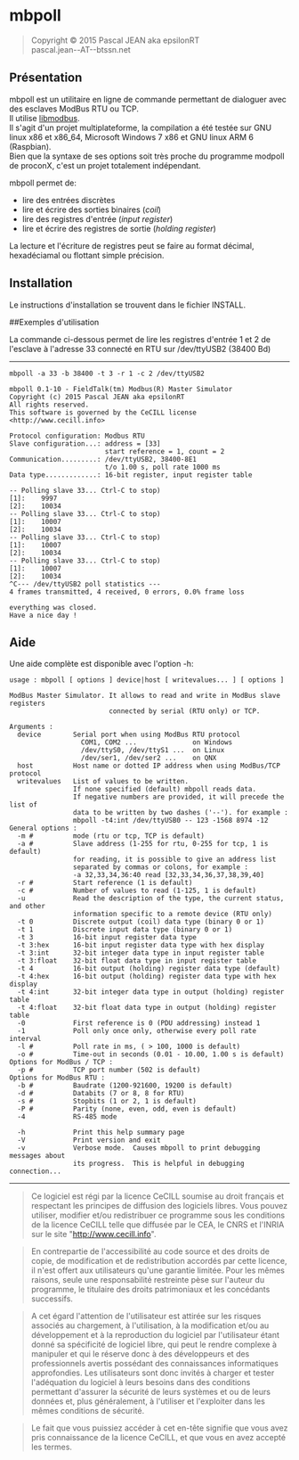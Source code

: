 # mbpoll

> Copyright © 2015 Pascal JEAN aka epsilonRT  
> pascal.jean--AT--btssn.net

## Présentation
mbpoll est un utilitaire en ligne de commande permettant de dialoguer
avec des esclaves ModBus RTU ou TCP.  
Il utilise [libmodbus](http://libmodbus.org/).  
Il s'agit d'un projet multiplateforme, la compilation a été testée sur 
GNU linux x86 et x86_64, Microsoft Windows 7 x86 et GNU linux ARM 6 (Raspbian).  
Bien que la syntaxe de ses options soit très proche du programme modpoll 
de proconX, c'est un projet totalement indépendant.

mbpoll permet de:

- lire des entrées discrètes
- lire et écrire des sorties binaires (*coil*)
- lire des registres d'entrée (*input register*)
- lire et écrire des registres de sortie (*holding register*)

La lecture et l'écriture de registres peut se faire au format décimal,
hexadéciamal ou flottant simple précision.

## Installation
Le instructions d'installation se trouvent dans le fichier INSTALL.

##Exemples d'utilisation

La commande ci-dessous permet de lire les registres d'entrée 1 et 2 de
l'esclave à l'adresse 33 connecté en RTU sur /dev/ttyUSB2 (38400 Bd)

---

    mbpoll -a 33 -b 38400 -t 3 -r 1 -c 2 /dev/ttyUSB2
    
    mbpoll 0.1-10 - FieldTalk(tm) Modbus(R) Master Simulator
    Copyright (c) 2015 Pascal JEAN aka epsilonRT
    All rights reserved.
    This software is governed by the CeCILL license <http://www.cecill.info>

    Protocol configuration: Modbus RTU
    Slave configuration...: address = [33]
                            start reference = 1, count = 2
    Communication.........: /dev/ttyUSB2, 38400-8E1 
                            t/o 1.00 s, poll rate 1000 ms
    Data type.............: 16-bit register, input register table

    -- Polling slave 33... Ctrl-C to stop)
    [1]: 	9997
    [2]: 	10034
    -- Polling slave 33... Ctrl-C to stop)
    [1]: 	10007
    [2]: 	10034
    -- Polling slave 33... Ctrl-C to stop)
    [1]: 	10007
    [2]: 	10034
    -- Polling slave 33... Ctrl-C to stop)
    [1]: 	10007
    [2]: 	10034
    ^C--- /dev/ttyUSB2 poll statistics ---
    4 frames transmitted, 4 received, 0 errors, 0.0% frame loss

    everything was closed.
    Have a nice day !

## Aide
Une aide complète est disponible avec l'option -h:

    usage : mbpoll [ options ] device|host [ writevalues... ] [ options ]

    ModBus Master Simulator. It allows to read and write in ModBus slave registers
                             connected by serial (RTU only) or TCP.

    Arguments :
      device        Serial port when using ModBus RTU protocol
                      COM1, COM2 ...              on Windows
                      /dev/ttyS0, /dev/ttyS1 ...  on Linux
                      /dev/ser1, /dev/ser2 ...    on QNX
      host          Host name or dotted IP address when using ModBus/TCP protocol
      writevalues   List of values to be written.
                    If none specified (default) mbpoll reads data.
                    If negative numbers are provided, it will precede the list of
                    data to be written by two dashes ('--'). for example :
                    mbpoll -t4:int /dev/ttyUSB0 -- 123 -1568 8974 -12
    General options : 
      -m #          mode (rtu or tcp, TCP is default)
      -a #          Slave address (1-255 for rtu, 0-255 for tcp, 1 is default)
                    for reading, it is possible to give an address list
                    separated by commas or colons, for example :
                    -a 32,33,34,36:40 read [32,33,34,36,37,38,39,40]
      -r #          Start reference (1 is default)
      -c #          Number of values to read (1-125, 1 is default)
      -u            Read the description of the type, the current status, and other
                    information specific to a remote device (RTU only)
      -t 0          Discrete output (coil) data type (binary 0 or 1)
      -t 1          Discrete input data type (binary 0 or 1)
      -t 3          16-bit input register data type
      -t 3:hex      16-bit input register data type with hex display
      -t 3:int      32-bit integer data type in input register table
      -t 3:float    32-bit float data type in input register table
      -t 4          16-bit output (holding) register data type (default)
      -t 4:hex      16-bit output (holding) register data type with hex display
      -t 4:int      32-bit integer data type in output (holding) register table
      -t 4:float    32-bit float data type in output (holding) register table
      -0            First reference is 0 (PDU addressing) instead 1
      -1            Poll only once only, otherwise every poll rate interval
      -l #          Poll rate in ms, ( > 100, 1000 is default)
      -o #          Time-out in seconds (0.01 - 10.00, 1.00 s is default)
    Options for ModBus / TCP : 
      -p #          TCP port number (502 is default)
    Options for ModBus RTU : 
      -b #          Baudrate (1200-921600, 19200 is default)
      -d #          Databits (7 or 8, 8 for RTU)
      -s #          Stopbits (1 or 2, 1 is default)
      -P #          Parity (none, even, odd, even is default)
      -4            RS-485 mode

      -h            Print this help summary page
      -V            Print version and exit
      -v            Verbose mode.  Causes mbpoll to print debugging messages about
                    its progress.  This is helpful in debugging connection...

---
> Ce logiciel est régi par la licence CeCILL soumise au droit français et
respectant les principes de diffusion des logiciels libres. Vous pouvez
utiliser, modifier et/ou redistribuer ce programme sous les conditions
de la licence CeCILL telle que diffusée par le CEA, le CNRS et l'INRIA 
sur le site "http://www.cecill.info".

> En contrepartie de l'accessibilité au code source et des droits de copie,
de modification et de redistribution accordés par cette licence, il n'est
offert aux utilisateurs qu'une garantie limitée.  Pour les mêmes raisons,
seule une responsabilité restreinte pèse sur l'auteur du programme,  le
titulaire des droits patrimoniaux et les concédants successifs.

> A cet égard  l'attention de l'utilisateur est attirée sur les risques
associés au chargement,  à l'utilisation,  à la modification et/ou au
développement et à la reproduction du logiciel par l'utilisateur étant 
donné sa spécificité de logiciel libre, qui peut le rendre complexe à 
manipuler et qui le réserve donc à des développeurs et des professionnels
avertis possédant  des  connaissances  informatiques approfondies.  Les
utilisateurs sont donc invités à charger  et  tester  l'adéquation  du
logiciel à leurs besoins dans des conditions permettant d'assurer la
sécurité de leurs systèmes et ou de leurs données et, plus généralement, 
à l'utiliser et l'exploiter dans les mêmes conditions de sécurité. 

> Le fait que vous puissiez accéder à cet en-tête signifie que vous avez 
pris connaissance de la licence CeCILL, et que vous en avez accepté les
termes.
